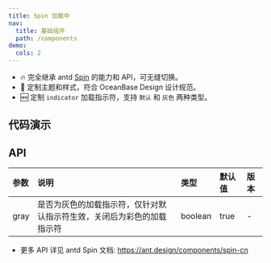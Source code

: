 ```yaml
---
title: Spin 加载中
nav:
  title: 基础组件
  path: /components
demo:
  cols: 2
---
```


- 🔥 完全继承 antd [Spin](https://ant.design/components/spin-cn) 的能力和 API，可无缝切换。
- 💄 定制主题和样式，符合 OceanBase Design 设计规范。
- 🆕 定制 `indicator` 加载指示符，支持 `默认` 和 `灰色` 两种类型。

## 代码演示

<!-- prettier-ignore -->
<code src="./demo/basic.tsx" title="基本用法" description="一个简单的 loading 状态。"></code>
<code src="./demo/size.tsx" title="各种大小" description="小的用于文本加载，默认用于卡片容器级加载，大的用于页面级加载。"></code>
<code src="./demo/colored.tsx" title="彩色的加载指示符"></code>
<code src="./demo/inside.tsx" title="放入一个容器中"></code>
<code src="./demo/nested.tsx" title="卡片加载中" description="可以直接把内容内嵌到 `Spin` 中，将现有容器变为加载状态。"></code>
<code src="./demo/tip.tsx" title="自定义描述文案"></code>
<code src="./demo/custom-indicator.tsx" title="自定义指示符" description="使用自定义指示符。"></code>

## API

| 参数 | 说明 | 类型 | 默认值 | 版本 |
| :-- | :-- | :-- | :-- | :-- |
| gray | 是否为灰色的加载指示符，仅针对默认指示符生效，关闭后为彩色的加载指示符 | boolean | true | - |

- 更多 API 详见 antd Spin 文档: https://ant.design/components/spin-cn
